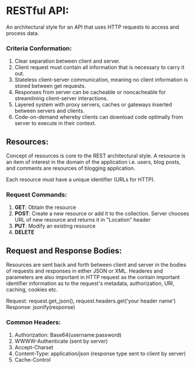 # RESTful API:
An architectural style for an API that uses HTTP requests to access and process data. 

### Criteria Conformation:
1) Clear separation between client and server.
2) Client request must contain all information that is necessary to carry it out.
3) Stateless client-server communication, meaning no client information is stored between get requests.
4) Responses from server can be cacheable or noncacheable for streamlining client-server interactions.
5) Layered system with proxy servers, caches or gateways inserted between servers and clients.
6) Code-on-demand whereby clients can download code optimally from server to execute in their context.

## Resources:
Concept of resources is core to the REST architectural style. A resource is an item of interest in the domain of the application i.e. users, blog posts, and comments are resources
of blogging application.

Each resource must have a unique identifier (URLs for HTTP). 
### Request Commands:
1) **GET**: Obtain the resource
2) **POST**: Create a new resource or add it to the collection. Server chooses URL of new resource and returns it in "Location" header
3) **PUT**: Modify an existing resource
4) **DELETE**

## Request and Response Bodies:
Resources are sent back and forth between client and server in the bodies of requests and responses in either JSON or XML. Headeres and parameters are also important in HTTP request as the contain important identifier information as to the request's metadata, authorization, URI, caching, cookies etc.  

Request: request.get_json(), request.headers.get('your header name')    
Response: jsonify(response)  

### Common Headers:
1) Authorization: Base64(username:password)
2) WWWW-Authenticate (sent by server)
3) Accept-Charset
4) Content-Type: application/json (response type sent to client by server)
5) Cache-Control


